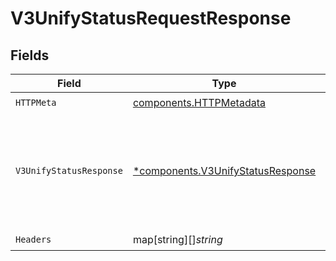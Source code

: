# V3UnifyStatusRequestResponse


## Fields

| Field                                                                                 | Type                                                                                  | Required                                                                              | Description                                                                           | Example                                                                               |
| ------------------------------------------------------------------------------------- | ------------------------------------------------------------------------------------- | ------------------------------------------------------------------------------------- | ------------------------------------------------------------------------------------- | ------------------------------------------------------------------------------------- |
| `HTTPMeta`                                                                            | [components.HTTPMetadata](../../models/components/httpmetadata.md)                    | :heavy_check_mark:                                                                    | N/A                                                                                   |                                                                                       |
| `V3UnifyStatusResponse`                                                               | [*components.V3UnifyStatusResponse](../../models/components/v3unifystatusresponse.md) | :heavy_minus_sign:                                                                    | Successful Request.                                                                   | {<br/>"evaluation": {<br/>"key": "{}"<br/>},<br/>"phoneNumber": "2001004011",<br/>"success": "true"<br/>} |
| `Headers`                                                                             | map[string][]*string*                                                                 | :heavy_check_mark:                                                                    | N/A                                                                                   |                                                                                       |